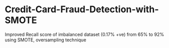 # Credit-Card-Fraud-Detection-with-SMOTE
Improved Recall score of imbalanced dataset (0.17% +ve) from 65% to 92% using SMOTE, oversampling technique
